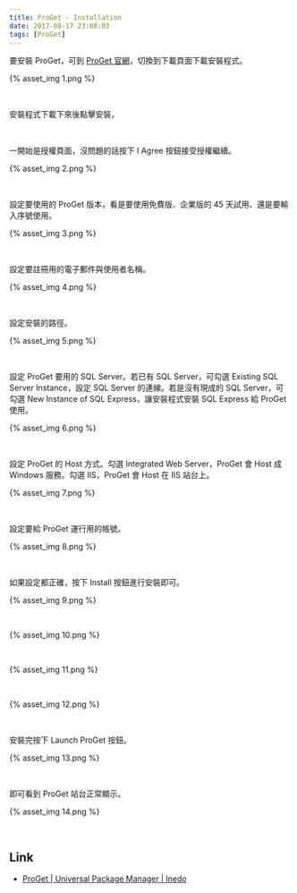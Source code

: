 ```yaml
---
title: ProGet - Installation
date: 2017-08-17 23:08:03
tags: [ProGet]
---
```


要安裝 ProGet，可到 [ProGet 官網](http://inedo.com/proget)，切換到下載頁面下載安裝程式。  

<!-- More -->

{% asset_img 1.png %}

<br/>


安裝程式下載下來後點擊安裝，  

<br/>


一開始是授權頁面，沒問題的話按下 I Agree 按鈕接受授權繼續。    

{% asset_img 2.png %}

<br/>


設定要使用的 ProGet 版本，看是要使用免費版、企業版的 45 天試用、還是要輸入序號使用。  

{% asset_img 3.png %}

<br/>


設定要註冊用的電子郵件與使用者名稱。  

{% asset_img 4.png %}

<br/>


設定安裝的路徑。  

{% asset_img 5.png %}

<br/>


設定 ProGet 要用的 SQL Server。若已有 SQL Server，可勾選 Existing SQL Server Instance，設定 SQL Server 的連線。若是沒有現成的 SQL Server，可勾選 New Instance of SQL Express，讓安裝程式安裝 SQL Express 給 ProGet 使用。  

{% asset_img 6.png %}

<br/>


設定 ProGet 的 Host 方式。勾選 Integrated Web Server，ProGet 會 Host 成 Windows 服務。勾選 IIS，ProGet 會 Host 在 IIS 站台上。  

{% asset_img 7.png %}

<br/>


設定要給 ProGet 運行用的帳號。  

{% asset_img 8.png %}

<br/>


如果設定都正確，按下 Install 按鈕進行安裝即可。  

{% asset_img 9.png %}

<br/>


{% asset_img 10.png %}

<br/>


{% asset_img 11.png %}

<br/>


{% asset_img 12.png %}

<br/>


安裝完按下 Launch ProGet 按鈕。  

{% asset_img 13.png %}

<br/>


即可看到 ProGet 站台正常顯示。  

{% asset_img 14.png %}

<br/>


Link
----
* [ProGet | Universal Package Manager | Inedo](http://inedo.com/proget)
